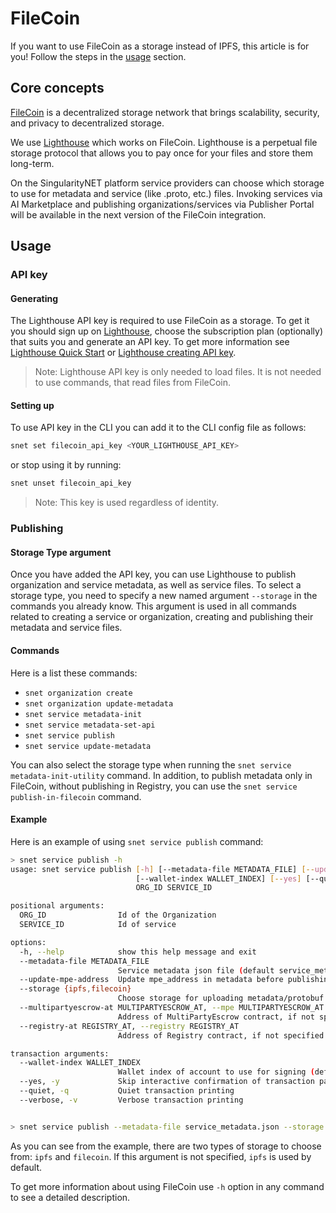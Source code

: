 # FileCoin

If you want to use FileCoin as a storage instead of IPFS, this article is for you! Follow the steps in the 
[usage](#usage) section.

## Core concepts

[FileCoin](https://filecoin.io/) is a decentralized storage network that brings scalability, security, and privacy 
to decentralized storage.

We use [Lighthouse](https://www.lighthouse.storage/) which works on FileCoin. Lighthouse is a perpetual file storage 
protocol that allows you to pay once for your files and store them long-term.

On the SingularityNET platform service providers can choose which storage to use for metadata and service 
(like .proto, etc.) files. Invoking services via AI Marketplace and publishing organizations/services via 
Publisher Portal will be available in the next version of the FileCoin integration. 

## Usage

### API key

#### Generating

The Lighthouse API key is required to use FileCoin as a storage. To get it you should sign up on 
[Lighthouse](https://lighthouse.storage/), сhoose the subscription plan (optionally) that suits you and generate 
an API key. To get more information see [Lighthouse Quick Start](https://docs.lighthouse.storage/lighthouse-1/quick-start) 
or [Lighthouse creating API key](https://docs.lighthouse.storage/lighthouse-1/how-to/create-an-api-key).

> Note: Lighthouse API key is only needed to load files. It is not needed to use commands, that read files from FileCoin.

#### Setting up

To use API key in the CLI you can add it to the CLI config file as follows:

```sh
snet set filecoin_api_key <YOUR_LIGHTHOUSE_API_KEY>
```

or stop using it by running:

```sh
snet unset filecoin_api_key
```

> Note: This key is used regardless of identity.

### Publishing

#### Storage Type argument

Once you have added the API key, you can use Lighthouse to publish organization and service metadata, as well 
as service files. To select a storage type, you need to specify a new named argument `--storage` in the commands 
you already know. This argument is used in all commands related to creating a service or organization, creating 
and publishing their metadata and service files. 

#### Commands

Here is a list these commands:
- `snet organization create`
- `snet organization update-metadata`
- `snet service metadata-init`
- `snet service metadata-set-api`
- `snet service publish`
- `snet service update-metadata`

You can also select the storage type when running the `snet service metadata-init-utility` command. In addition,
to publish metadata only in FileCoin, without publishing in Registry, you can use the 
`snet service publish-in-filecoin` command.

#### Example

Here is an example of using `snet service publish` command:

```sh
> snet service publish -h
usage: snet service publish [-h] [--metadata-file METADATA_FILE] [--update-mpe-address] [--storage {ipfs,filecoin}] [--multipartyescrow-at MULTIPARTYESCROW_AT] [--registry-at REGISTRY_AT]
                            [--wallet-index WALLET_INDEX] [--yes] [--quiet | --verbose]
                            ORG_ID SERVICE_ID

positional arguments:
  ORG_ID                Id of the Organization
  SERVICE_ID            Id of service

options:
  -h, --help            show this help message and exit
  --metadata-file METADATA_FILE
                        Service metadata json file (default service_metadata.json)
  --update-mpe-address  Update mpe_address in metadata before publishing them
  --storage {ipfs,filecoin}
                        Choose storage for uploading metadata/protobuf file (defaults to 'ipfs')
  --multipartyescrow-at MULTIPARTYESCROW_AT, --mpe MULTIPARTYESCROW_AT
                        Address of MultiPartyEscrow contract, if not specified we read address from "networks"
  --registry-at REGISTRY_AT, --registry REGISTRY_AT
                        Address of Registry contract, if not specified we read address from "networks"

transaction arguments:
  --wallet-index WALLET_INDEX
                        Wallet index of account to use for signing (defaults to session.identity.default_wallet_index)
  --yes, -y             Skip interactive confirmation of transaction payload
  --quiet, -q           Quiet transaction printing
  --verbose, -v         Verbose transaction printing


> snet service publish --metadata-file service_metadata.json --storage filecoin -y <YOUR_ORGANIZATION_ID> <YOUR_SERVICE_ID>
```

As you can see from the example, there are two types of storage to choose from: `ipfs` and `filecoin`. If this 
argument is not specified, `ipfs` is used by default.

To get more information about using FileCoin use `-h` option in any command to see 
a detailed description.
